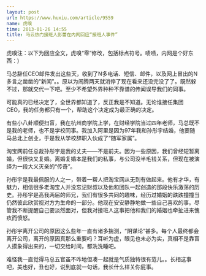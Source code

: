 ```yaml
---
layout: post
url: https://www.huxiu.com/article/9559
name: 虎嗅
time: 2013-01-26 14:55
title: 马云热门接班人彭蕾在内网回应“接班人事件”
---
```

虎嗅注：以下为回应全文，虎嗅“零”修改，包括标点符号。啧啧，内网是个好东西：)

马总辞任CEO邮件发出这些天，收到了N多电话、短信、邮件，以及网上冒出的N多言之凿凿的“新闻”。。原以为闹腾两天就消停了现在看来还没完没了了。既然躲不过，那就交代一下吧。至少不希望外界种种不靠谱的传闻误导我们的同事。

可能真的已经决定了，全世界都知道了，反正我是不知道。无论谁接任集团CEO，我的任务都只有一个，帮助这个决定成为最正确的决定。

有些小八卦顺便扫盲，我在杭州商学院上学，在财经学院当过四年老师，马总既不是我的老师，也不是学校同事。我加入阿里是因为97年我和孙彤宇结婚，他要随马总北上创业，于是我从学校辞职入伙成了“随军家属”。

淘宝网前任总裁孙彤宇是我的丈夫——不是前夫。因为一些原因，我们曾经短暂离婚，但很快又复婚。离婚复婚本是我们的私事，与公司没半毛钱关系，但现在被演绎为一段大义灭亲的“传奇”。

孙彤宇是我最佩服的人之一，带着一帮人把淘宝网从无到有做起来。他有才华，有魅力，相信很多老淘宝人并没忘记财叔以及他和团队一起创造的那段快乐激荡的历史。孙彤宇是高我两届的师兄，我们有很多共同的趣味，经历过婚姻的跌跌撞撞当仍然彼此欣赏视对方为生命的一部分。他现在安安静静地做一些自己喜欢的事。尽管我不断提醒自己要淡然面对，但我对接班人这事把他和我们的婚姻也牵扯进来愧疚而愤怒。

孙彤宇离开公司的原因这么些年一直有诸多揣测，“阴谋论”甚多。每个人最终都会离开公司，离开的原因真那么重要吗？耳听为虚，眼见也未必为实，真相不是靠盲人摸象得出来的，一切交给时间，都洗洗睡吧。

难怪我一直觉得马总五官虽不咋地但凑一起就是气质独特很有范儿。。长相这事吧，美也好，丑也好，说到底就一句话，我长什么样关你屁事。

